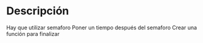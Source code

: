 # Descripción

Hay que utilizar semaforo
Poner un tiempo después del semaforo
Crear una función para finalizar 
